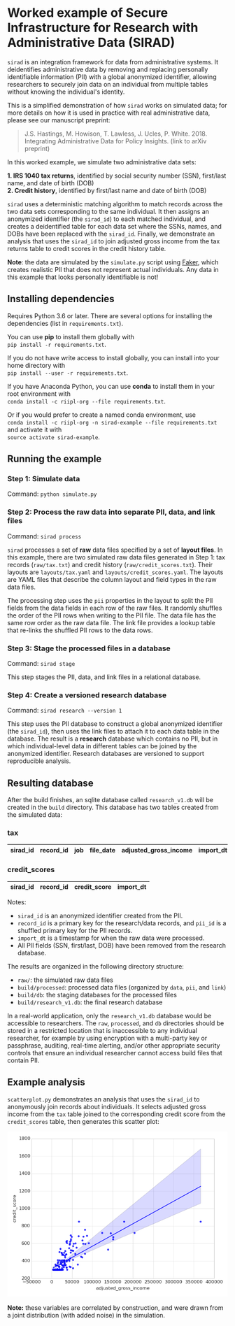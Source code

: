 # Worked example of Secure Infrastructure for Research with Administrative Data (SIRAD)

`sirad` is an integration framework for data from administrative systems. It
deidentifies administrative data by removing and replacing personally
identifiable information (PII) with a global anonymized identifier, allowing
researchers to securely join data on an individual from multiple tables without
knowing the individual's identity.

This is a simplified demonstration of how `sirad` works on simulated data; for
more details on how it is used in practice with real administrative data,
please see our manuscript preprint:

> J.S. Hastings, M. Howison, T. Lawless, J. Ucles, P. White. 2018.
> Integrating Administrative Data for Policy Insights.
> (link to arXiv preprint)

In this worked example, we simulate two administrative data sets:

**1. IRS 1040 tax returns**, identified by social security number (SSN), first/last
   name, and date of birth (DOB)  
**2. Credit history**, identified by first/last name and date of birth (DOB)

`sirad` uses a deterministic matching algorithm to match records across the two
data sets corresponding to the same individual. It then assigns an anonymized
identifier (the `sirad_id`) to each matched individual, and creates a
deidentified table for each data set where the SSNs, names, and DOBs have been
replaced with the `sirad_id`. Finally, we demonstrate an analysis that uses the
`sirad_id` to join adjusted gross income from the tax returns table to credit
scores in the credit history table.

**Note**: the data are simulated by the `simulate.py` script using
[Faker](https://github.com/joke2k/faker), which creates realistic PII that does
not represent actual individuals. Any data in this example that looks
personally identifiable is not!

## Installing dependencies

Requires Python 3.6 or later.  There are several options for installing the
dependencies (list in `requirements.txt`).

You can use **pip** to install them globally with  
`pip install -r requirements.txt`.

If you do not have write access to install globally, you can install into your
home directory with  
`pip install --user -r requirements.txt`.

If you have Anaconda Python, you can use **conda** to install them in your
root environment with  
`conda install -c riipl-org --file requirements.txt`.

Or if you would prefer to create a named conda environment, use  
`conda install -c riipl-org -n sirad-example --file requirements.txt`  
and activate it with  
`source activate sirad-example`.

## Running the example

### Step 1: Simulate data

Command: `python simulate.py`

### Step 2: Process the raw data into separate PII, data, and link files

Command: `sirad process`

`sirad` processes a set of **raw** data files specified by a set of **layout
files**. In this example, there are two simulated raw data files generated in
Step 1: tax records (`raw/tax.txt`) and credit history
(`raw/credit_scores.txt`). Their layouts are `layouts/tax.yaml` and
`layouts/credit_scores.yaml`. The layouts are YAML files that describe the
column layout and field types in the raw data files.

The processing step uses the `pii` properties in the layout to split the PII
fields from the data fields in each row of the raw files. It randomly shuffles
the order of the PII rows when writing to the PII file. The data file has the
same row order as the raw data file.  The link file provides a lookup table
that re-links the shuffled PII rows to the data rows.

### Step 3: Stage the processed files in a database

Command: `sirad stage`

This step stages the PII, data, and link files in a relational database.

### Step 4: Create a versioned research database

Command: `sirad research --version 1`

This step uses the PII database to construct a global anonymized identifier
(the `sirad_id`), then uses the link files to attach it to each data table in
the database.  The result is a **research** database which contains no PII, but
in which individual-level data in different tables can be joined by the
anonymized identifier. Research databases are versioned to support reproducible
analysis.

## Resulting database

After the build finishes, an sqlite database called `research_v1.db` will be
created in the `build` directory.  This database has two tables created from
the simulated data:

### tax

sirad_id | record_id | job | file_date | adjusted_gross_income | import_dt
-|-|-|-|-|-

### credit_scores

sirad_id | record_id | credit_score | import_dt
-|-|-|-

Notes:
* `sirad_id` is an anonymized identifier created from the PII.
* `record_id` is a primary key for the research/data records, and `pii_id` is a
  shuffled primary key for the PII records.
* `import_dt` is a timestamp for when the raw data were processed.
* All PII fields (SSN, first/last, DOB) have been removed from the research database.

The results are organized in the following directory structure:
* `raw/`: the simulated raw data files
* `build/processed`: processed data files (organized by `data`, `pii`, and `link`)
* `build/db`: the staging databases for the processed files
* `build/research_v1.db`: the final research database

In a real-world application, only the `research_v1.db` database would be
accessible to researchers.  The `raw`, `processed`, and `db` directories should
be stored in a restricted location that is inaccessible to any individual
researcher, for example by using encryption with a multi-party key or
passphrase, auditing, real-time alerting, and/or other appropriate security
controls that ensure an individual researcher cannot access build files that
contain PII.

## Example analysis

`scatterplot.py` demonstrates an analysis that uses the `sirad_id` to
anonymously join records about individuals. It selects adjusted gross income
from the `tax` table joined to the corresponding credit score from the
`credit_scores` table, then generates this scatter plot:

![scatterplot](scatterplot.png)

**Note:** these variables are correlated by construction, and were drawn from a
joint distribution (with added noise) in the simulation.

